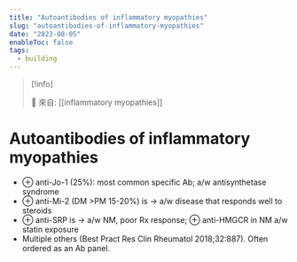 ```yaml
---
title: "Autoantibodies of inflammatory myopathies"
slug: "autoantibodies-of-inflammatory-myopathies"
date: "2023-08-05"
enableToc: false
tags:
  - building
---
```


> [!info]
>
> 🌱 來自: [[inflammatory myopathies]]

# Autoantibodies of inflammatory myopathies

- ⊕ anti-Jo-1 (25%): most common specific Ab; a/w antisynthetase syndrome
- ⊕ anti-Mi-2 (DM >PM 15-20%) is → a/w disease that responds well to steroids
- ⊕ anti-SRP is → a/w NM, poor Rx response; ⊕ anti-HMGCR in NM a/w statin exposure
- Multiple others (Best Pract Res Clin Rheumatol 2018;32:887). Often ordered as an Ab panel.
